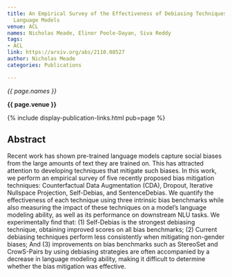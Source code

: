 ```yaml
---
title: An Empirical Survey of the Effectiveness of Debiasing Techniques for Pre-trained
  Language Models
venue: ACL
names: Nicholas Meade, Elinor Poole-Dayan, Siva Reddy
tags:
- ACL
link: https://arxiv.org/abs/2110.08527
author: Nicholas Meade
categories: Publications

---
```


*{{ page.names }}*

**{{ page.venue }}**

{% include display-publication-links.html pub=page %}

## Abstract

Recent work has shown pre-trained language models capture social biases from the large amounts of text they are trained on. This has attracted attention to developing techniques that mitigate such biases. In this work, we perform an empirical survey of five recently proposed bias mitigation techniques: Counterfactual Data Augmentation (CDA), Dropout, Iterative Nullspace Projection, Self-Debias, and SentenceDebias. We quantify the effectiveness of each technique using three intrinsic bias benchmarks while also measuring the impact of these techniques on a model’s language modeling ability, as well as its performance on downstream NLU tasks. We experimentally find that: (1) Self-Debias is the strongest debiasing technique, obtaining improved scores on all bias benchmarks; (2) Current debiasing techniques perform less consistently when mitigating non-gender biases; And (3) improvements on bias benchmarks such as StereoSet and CrowS-Pairs by using debiasing strategies are often accompanied by a decrease in language modeling ability, making it difficult to determine whether the bias mitigation was effective.